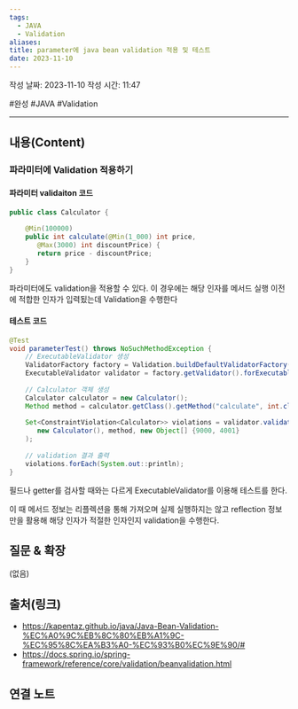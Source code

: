 ```yaml
---
tags:
  - JAVA
  - Validation
aliases: 
title: parameter에 java bean validation 적용 및 테스트
date: 2023-11-10
---
```

작성 날짜: 2023-11-10
작성 시간: 11:47

#완성 #JAVA #Validation 

----
## 내용(Content)

### 파라미터에 Validation 적용하기

#### 파라미터 validaiton 코드

```java
public class Calculator {  
  
    @Min(100000)  
    public int calculate(@Min(1_000) int price,  
       @Max(3000) int discountPrice) {  
       return price - discountPrice;  
    }  
}
```

파라미터에도 validation을 적용할 수 있다. 이 경우에는 해당 인자를 메서드 실행 이전에 적합한 인자가 입력됬는데 Validation을 수행한다


#### 테스트 코드

```java
@Test  
void parameterTest() throws NoSuchMethodException {  
    // ExecutableValidator 생성  
    ValidatorFactory factory = Validation.buildDefaultValidatorFactory();  
    ExecutableValidator validator = factory.getValidator().forExecutables();  
  
    // Calculator 객체 생성  
    Calculator calculator = new Calculator();  
    Method method = calculator.getClass().getMethod("calculate", int.class, int.class);  
  
    Set<ConstraintViolation<Calculator>> violations = validator.validateParameters(  
       new Calculator(), method, new Object[] {9000, 4001}  
    );  
  
    // validation 결과 출력  
    violations.forEach(System.out::println);  
}
```

필드나 getter를 검사할 때와는 다르게 ExecutableValidator를 이용해 테스트를 한다.

이 때 메서드 정보는 리플렉션을 통해 가져오며 실제 실행하지는 않고 reflection 정보만을 활용해 해당 인자가 적절한 인자인지 validation을 수행한다.



## 질문 & 확장

(없음)

## 출처(링크)

- https://kapentaz.github.io/java/Java-Bean-Validation-%EC%A0%9C%EB%8C%80%EB%A1%9C-%EC%95%8C%EA%B3%A0-%EC%93%B0%EC%9E%90/#
- https://docs.spring.io/spring-framework/reference/core/validation/beanvalidation.html

## 연결 노트










